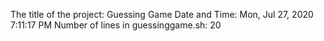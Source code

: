 The title of the project: Guessing Game
 Date and Time: Mon, Jul 27, 2020  7:11:17 PM
Number of lines in guessinggame.sh:
20
